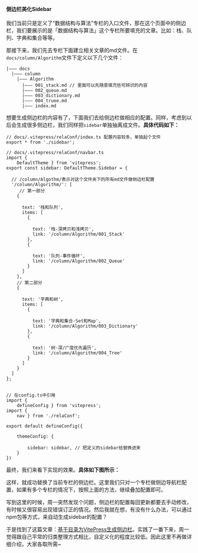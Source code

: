 #### 侧边栏美化Sidebar

我们当前只是定义了“数据结构与算法”专栏的入口文件，那在这个页面中的侧边栏，我们要展示的是「数据结构与算法」这个专栏所要填充的文章。比如：栈、队列、字典和集合等等。

那接下来，我们先去专栏下面建立相关文章的md文件。在`docs/column/Algorithm`文件下定义以下几个文件：

```
|——— docs
  |——— column
    |——— Algorithm
      |——— 001_stack.md // 里面可以先随意填充些可辨识的内容
      |——— 002_queue.md
      |——— 003_dictionary.md
      |——— 004_truee.md
      |——— index.md

```

想要生成侧边栏的内容有了，下面我们去给侧边栏做相应的配置。同样，考虑到以后会生成很多侧边栏，我们同样把`sidebar`单独抽离成文件。**具体代码如下：**

```
// docs/.vitepress/relaConf/index.ts 配置内容较多，单独起个文件
export * from './sidebar';

// docs/.vitepress/relaConf/navbar.ts
import {
    DefaultTheme } from 'vitepress';
export const sidebar: DefaultTheme.Sidebar = {
   
  // /column/Algothm/表示对这个文件夹下的所有md文件做侧边栏配置
  '/column/Algorithm/': [
     // 第一部分
    {
   
      text: '栈和队列',
      items: [
        {
   
          text: '栈-深拷贝和浅拷贝',
          link: '/column/Algorithm/001_Stack'
        },
        {
   
          text: '队列-事件循环',
          link: '/column/Algorithm/002_Queue'
        }
      ]
    },
    // 第二部分
    {
   
      text: '字典和树',
      items: [
        {
   
          text: '字典和集合-Set和Map',
          link: '/column/Algorithm/003_Dictionary'
        },
        {
   
          text: '树-深/广度优先遍历',
          link: '/column/Algorithm/004_Tree'
        }
      ]
    }
  ]
};


// 在config.ts中引用
import {
    defineConfig } from 'vitepress';
import {
    nav } from './relaConf';

export default defineConfig({
   
    themeConfig: {
   
        sidebar: sidebar, // 把定义的sidebar给替换进来
    }
})

```

最终，我们来看下实现的效果。**具体如下图所示：**

这样，就成功替换了当前专栏的侧边栏。这里我们只对一个专栏做侧边导航栏配置，如果有多个专栏的情况下，按照上面的方法，继续叠加配置即可。

写到这里的时候，周一突然发现个问题，侧边栏的配置每回更新都要去手动修改，有时候又很容易出现错误订正的情况。然后我就在想，有没有什么办法，可以通过npm包等方式，来自动生成sidebar的配置？

于是找到了这篇文章：[基于目录为VitePress生成侧边栏](https://juejin.cn/post/7169108165198348302#comment)。实践了一番下来，周一觉得跟自己平常的归类整理方式相比，自定义化的程度比较低。因此这里不再做详细介绍，大家各取所需~

